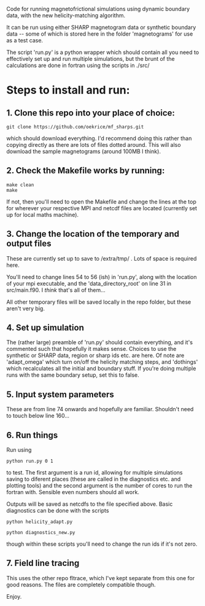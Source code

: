 Code for running magnetofrictional simulations using dynamic boundary data, with the new helicity-matching algorithm.

It can be run using either SHARP magnetogram data or synthetic boundary data -- some of which is stored here in the folder 'magnetograms' for use as a test case.

The script 'run.py' is a python wrapper which should contain all you need to effectively set up and run multiple simulations, but the brunt of the calculations are done in fortran using the scripts in ./src/

# Steps to install and run:

## 1. Clone this repo into your place of choice:

```
git clone https://github.com/oekrice/mf_sharps.git
```

which should download everything. I'd recommend doing this rather than copying directly as there are lots of files dotted around. This will also download the sample magnetograms (around 100MB I think). 

## 2. Check the Makefile works by running:

```
make clean
make
```

If not, then you'll need to open the Makefile and change the lines at the top for wherever your respective MPI and netcdf files are located (currently set up for local maths machine).

## 3. Change the location of the temporary and output files

These are currently set up to save to /extra/tmp/ . Lots of space is required here. 

You'll need to change lines 54 to 56 (ish) in 'run.py', along with the location of your mpi executable, and the 'data_directory_root' on line 31 in src/main.f90. I *think* that's all of them...  

All other temporary files will be saved locally in the repo folder, but these aren't very big.

## 4. Set up simulation 

The (rather large) preamble of 'run.py' should contain everything, and it's commented such that hopefully it makes sense. Choices to use the synthetic or SHARP data, region or sharp ids etc. are here. Of note are 'adapt_omega' which turn on/off the helicity matching steps, and 'dothings' which recalculates all the initial and boundary stuff. If you're doing multiple runs with the same boundary setup, set this to false. 

## 5. Input system parameters

These are from line 74 onwards and hopefully are familiar. Shouldn't need to touch below line 160...

## 6. Run things

Run using
```
python run.py 0 1
```
to test. The first argument is a run id, allowing for multiple simulations saving to diferent places (these are called in the diagnostics etc. and plotting tools) and the second argument is the number of cores to run the fortran with. Sensible even numbers should all work.

Outputs will be saved as netcdfs to the file specified above. Basic diagnostics can be done with the scripts

```
python helicity_adapt.py
```
```
python diagnostics_new.py
```

though within these scripts you'll need to change the run ids if it's not zero.

## 7. Field line tracing

This uses the other repo fltrace, which I've kept separate from this one for good reasons. The files are completely compatible though.

Enjoy.

